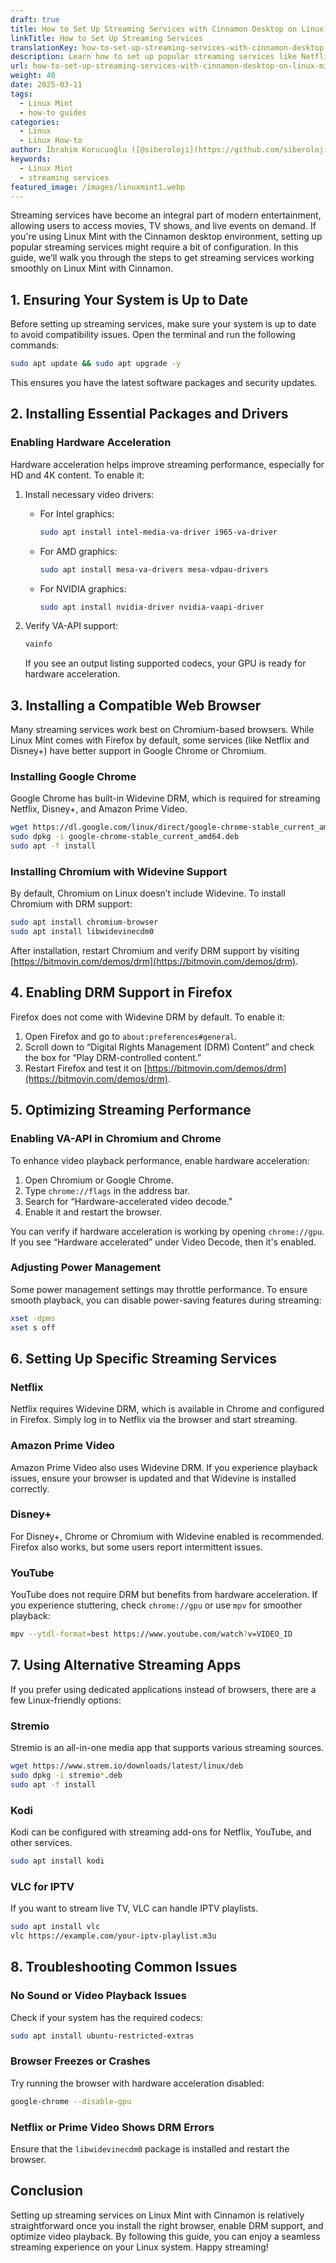 ```yaml
---
draft: true
title: How to Set Up Streaming Services with Cinnamon Desktop on Linux Mint
linkTitle: How to Set Up Streaming Services
translationKey: how-to-set-up-streaming-services-with-cinnamon-desktop-on-linux-mint
description: Learn how to set up popular streaming services like Netflix, Prime Video, and Disney+ on Linux Mint with Cinnamon.
url: how-to-set-up-streaming-services-with-cinnamon-desktop-on-linux-mint
weight: 40
date: 2025-03-11
tags:
  - Linux Mint
  - how-to guides
categories:
  - Linux
  - Linux How-to
author: İbrahim Korucuoğlu ([@siberoloji](https://github.com/siberoloji))
keywords:
  - Linux Mint
  - streaming services
featured_image: /images/linuxmint1.webp
---
```

Streaming services have become an integral part of modern entertainment, allowing users to access movies, TV shows, and live events on demand. If you're using Linux Mint with the Cinnamon desktop environment, setting up popular streaming services might require a bit of configuration. In this guide, we’ll walk you through the steps to get streaming services working smoothly on Linux Mint with Cinnamon.

## 1. Ensuring Your System is Up to Date

Before setting up streaming services, make sure your system is up to date to avoid compatibility issues. Open the terminal and run the following commands:

```bash
sudo apt update && sudo apt upgrade -y
```

This ensures you have the latest software packages and security updates.

## 2. Installing Essential Packages and Drivers

### Enabling Hardware Acceleration

Hardware acceleration helps improve streaming performance, especially for HD and 4K content. To enable it:

1. Install necessary video drivers:

   - For Intel graphics:

     ```bash
     sudo apt install intel-media-va-driver i965-va-driver
     ```

   - For AMD graphics:

     ```bash
     sudo apt install mesa-va-drivers mesa-vdpau-drivers
     ```

   - For NVIDIA graphics:

     ```bash
     sudo apt install nvidia-driver nvidia-vaapi-driver
     ```

2. Verify VA-API support:

   ```bash
   vainfo
   ```

   If you see an output listing supported codecs, your GPU is ready for hardware acceleration.

## 3. Installing a Compatible Web Browser

Many streaming services work best on Chromium-based browsers. While Linux Mint comes with Firefox by default, some services (like Netflix and Disney+) have better support in Google Chrome or Chromium.

### Installing Google Chrome

Google Chrome has built-in Widevine DRM, which is required for streaming Netflix, Disney+, and Amazon Prime Video.

```bash
wget https://dl.google.com/linux/direct/google-chrome-stable_current_amd64.deb
sudo dpkg -i google-chrome-stable_current_amd64.deb
sudo apt -f install
```

### Installing Chromium with Widevine Support

By default, Chromium on Linux doesn’t include Widevine. To install Chromium with DRM support:

```bash
sudo apt install chromium-browser
sudo apt install libwidevinecdm0
```

After installation, restart Chromium and verify DRM support by visiting [https://bitmovin.com/demos/drm](https://bitmovin.com/demos/drm).

## 4. Enabling DRM Support in Firefox

Firefox does not come with Widevine DRM by default. To enable it:

1. Open Firefox and go to `about:preferences#general`.
2. Scroll down to “Digital Rights Management (DRM) Content” and check the box for “Play DRM-controlled content.”
3. Restart Firefox and test it on [https://bitmovin.com/demos/drm](https://bitmovin.com/demos/drm).

## 5. Optimizing Streaming Performance

### Enabling VA-API in Chromium and Chrome

To enhance video playback performance, enable hardware acceleration:

1. Open Chromium or Google Chrome.
2. Type `chrome://flags` in the address bar.
3. Search for “Hardware-accelerated video decode.”
4. Enable it and restart the browser.

You can verify if hardware acceleration is working by opening `chrome://gpu`. If you see “Hardware accelerated” under Video Decode, then it's enabled.

### Adjusting Power Management

Some power management settings may throttle performance. To ensure smooth playback, you can disable power-saving features during streaming:

```bash
xset -dpms
xset s off
```

## 6. Setting Up Specific Streaming Services

### Netflix

Netflix requires Widevine DRM, which is available in Chrome and configured in Firefox. Simply log in to Netflix via the browser and start streaming.

### Amazon Prime Video

Amazon Prime Video also uses Widevine DRM. If you experience playback issues, ensure your browser is updated and that Widevine is installed correctly.

### Disney+

For Disney+, Chrome or Chromium with Widevine enabled is recommended. Firefox also works, but some users report intermittent issues.

### YouTube

YouTube does not require DRM but benefits from hardware acceleration. If you experience stuttering, check `chrome://gpu` or use `mpv` for smoother playback:

```bash
mpv --ytdl-format=best https://www.youtube.com/watch?v=VIDEO_ID
```

## 7. Using Alternative Streaming Apps

If you prefer using dedicated applications instead of browsers, there are a few Linux-friendly options:

### Stremio

Stremio is an all-in-one media app that supports various streaming sources.

```bash
wget https://www.strem.io/downloads/latest/linux/deb
sudo dpkg -i stremio*.deb
sudo apt -f install
```

### Kodi

Kodi can be configured with streaming add-ons for Netflix, YouTube, and other services.

```bash
sudo apt install kodi
```

### VLC for IPTV

If you want to stream live TV, VLC can handle IPTV playlists.

```bash
sudo apt install vlc
vlc https://example.com/your-iptv-playlist.m3u
```

## 8. Troubleshooting Common Issues

### No Sound or Video Playback Issues

Check if your system has the required codecs:

```bash
sudo apt install ubuntu-restricted-extras
```

### Browser Freezes or Crashes

Try running the browser with hardware acceleration disabled:

```bash
google-chrome --disable-gpu
```

### Netflix or Prime Video Shows DRM Errors

Ensure that the `libwidevinecdm0` package is installed and restart the browser.

## Conclusion

Setting up streaming services on Linux Mint with Cinnamon is relatively straightforward once you install the right browser, enable DRM support, and optimize video playback. By following this guide, you can enjoy a seamless streaming experience on your Linux system. Happy streaming!
